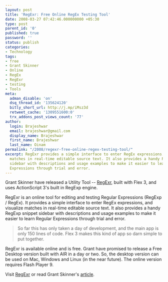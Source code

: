 ```yaml
---
layout: post
title: 'RegExr: Free Online RegEx Testing Tool'
date: 2008-03-27 07:42:46.000000000 +05:30
type: post
parent_id: '0'
published: true
password: ''
status: publish
categories:
- Technology
tags:
- free
- Grant Skinner
- Online
- RegEx
- RegExr
- testing
- Tools
meta:
  adman_disable: 'on'
  dsq_thread_id: '135624120'
  bitly_short_url: http://j.mp/iMsz3d
  retweet_cache: '1309551600:0'
  trx_addons_post_views_count: '77'
author:
  login: Brajeshwar
  email: brajeshwar@gmail.com
  display_name: Brajeshwar
  first_name: Brajeshwar
  last_name: Oinam
permalink: "/2008/regexr-free-online-regex-testing-tool/"
excerpt: RegExr provides a simple interface to enter RegEx expressions, and visualize
  matches in real-time editable source text. It also provides a handy RegExp snippet
  sidebar with descriptions and usage examples to make it easier to learn Regular
  Expressions through trial and error.
---
```

<p>Grant Skinner have released a Utility Tool -- <a href="http://gskinner.com/RegExr/">RegExr</a>, built with Flex 3, and uses ActionScript 3's built in RegExp engine.</p>
<p>RegExr is an online tool for editing and testing Regular Expressions (RegExp / RegEx). It provides a simple interface to enter RegEx expressions, and visualize matches in real-time editable source text. It also provides a handy RegExp snippet sidebar with descriptions and usage examples to make it easier to learn Regular Expressions through trial and error.<br />
<!--more--></p>
<blockquote><p>So far this has only taken a day of development, and the main app is only 150 lines of code. Flex 3 makes this kind of app so darn simple to put together.</p></blockquote>
<p>RegExr is available online and is free. Grant have promised to release a Free Desktop version built with AIR in a day or two. So, the desktop version can be used on Mac, Windows and Linux (in the near future). The online version requires Flash Player 9.</p>
<p>Visit <a href="http://gskinner.com/RegExr/">RegExr</a> or read Grant Skinner's <a href="http://www.gskinner.com/blog/archives/2008/03/regexr_free_onl.html">article</a>.</p>
